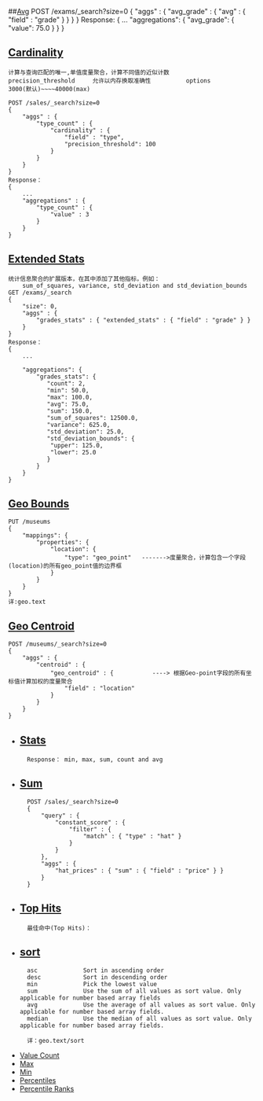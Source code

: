 ##[Avg](https://sourcegraph.com/github.com/olivere/elastic/-/blob/search_aggs_metrics_avg_test.go)
    POST /exams/_search?size=0
    {
        "aggs" : {
            "avg_grade" : { "avg" : { "field" : "grade" } }
        }
    }
    Response:
    {
        ...
        "aggregations": {
            "avg_grade": {
                "value": 75.0
            }
        }
    }
## [Cardinality](https://sourcegraph.com/github.com/olivere/elastic/-/blob/search_aggs_metrics_cardinality_test.go)
    计算与查询匹配的唯一,单值度量聚合，计算不同值的近似计数
    precision_threshold     允许以内存换取准确性          options       3000(默认)~~~~40000(max)
    
    POST /sales/_search?size=0
    {
        "aggs" : {
            "type_count" : {
                "cardinality" : {
                    "field" : "type",
                    "precision_threshold": 100 
                }
            }
        }
    }
    Response：
    {
        ...
        "aggregations" : {
            "type_count" : {
                "value" : 3
            }
        }
    }
## [Extended Stats]()
    统计信息聚合的扩展版本，在其中添加了其他指标，例如： 
        sum_of_squares, variance, std_deviation and std_deviation_bounds
    GET /exams/_search
    {
        "size": 0,
        "aggs" : {
            "grades_stats" : { "extended_stats" : { "field" : "grade" } }
        }
    }
    Response：
    {
        ...
    
        "aggregations": {
            "grades_stats": {
               "count": 2,
               "min": 50.0,
               "max": 100.0,
               "avg": 75.0,
               "sum": 150.0,
               "sum_of_squares": 12500.0,
               "variance": 625.0,
               "std_deviation": 25.0,
               "std_deviation_bounds": {
                "upper": 125.0,
                "lower": 25.0
               }
            }
        }
    }    
## [Geo Bounds](https://sourcegraph.com/github.com/olivere/elastic/-/blob/search_aggs_metrics_geo_bounds_test.go)
    PUT /museums
    {
        "mappings": {
            "properties": {
                "location": {
                    "type": "geo_point"   ------->度量聚合，计算包含一个字段(location)的所有geo_point值的边界框
                }
            }
        }
    }
    详:geo.text
## [Geo Centroid](https://sourcegraph.com/github.com/olivere/elastic/-/blob/search_aggs_metrics_geo_centroid_test.go)
    POST /museums/_search?size=0
    {
        "aggs" : {
            "centroid" : {
                "geo_centroid" : {           ----> 根据Geo-point字段的所有坐标值计算加权的度量聚合
                    "field" : "location"   
                }
            }
        }
    }

* [Stats](https://sourcegraph.com/github.com/olivere/elastic/-/blob/search_aggs_metrics_stats_test.go)
    ---
        Response： min, max, sum, count and avg
* [Sum](https://sourcegraph.com/github.com/olivere/elastic/-/blob/search_aggs_metrics_sum_test.go)
    --
        POST /sales/_search?size=0
        {
            "query" : {
                "constant_score" : {
                    "filter" : {
                        "match" : { "type" : "hat" }
                    }
                }
            },
            "aggs" : {
                "hat_prices" : { "sum" : { "field" : "price" } }
            }
        }
* [Top Hits]()
    -- 
        最佳命中(Top Hits)：

* [sort](https://sourcegraph.com/github.com/olivere/elastic/-/blob/sort_test.go)
    --  
        asc             Sort in ascending order
        desc            Sort in descending order
        min             Pick the lowest value
        sum             Use the sum of all values as sort value. Only applicable for number based array fields
        avg             Use the average of all values as sort value. Only applicable for number based array fields.
        median          Use the median of all values as sort value. Only applicable for number based array fields.
      
        详：geo.text/sort
* [Value Count](https://sourcegraph.com/github.com/olivere/elastic/-/blob/search_aggs_metrics_value_count_test.go)
* [Max](https://sourcegraph.com/github.com/olivere/elastic/-/blob/search_aggs_metrics_max_test.go)
* [Min](https://sourcegraph.com/github.com/olivere/elastic/-/blob/search_aggs_metrics_min_test.go)
* [Percentiles](https://sourcegraph.com/github.com/olivere/elastic/-/blob/search_aggs_metrics_percentiles.go)
* [Percentile Ranks](https://sourcegraph.com/github.com/olivere/elastic/-/blob/search_aggs_metrics_percentile_ranks.go)